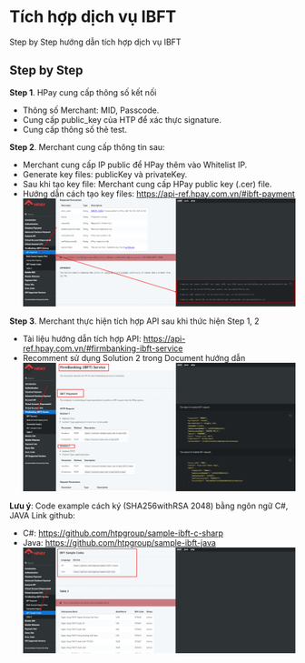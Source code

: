 # Tích hợp dịch vụ IBFT

Step by Step hướng dẫn tích hợp dịch vụ IBFT


## Step by Step

<B>Step 1</B>. HPay cung cấp thông số kết nối
- Thông số Merchant: MID, Passcode.
- Cung cấp public_key của HTP để xác thực signature.
- Cung cấp thông số thẻ test.

<B>Step 2</B>. Merchant cung cấp thông tin sau:
- Merchant cung cấp IP public để HPay thêm vào Whitelist IP.
- Generate key files: publicKey và privateKey.
- Sau khi tạo key file: Merchant cung cấp HPay public key (.cer) file.
- Hướng dẫn cách tạo key files: https://api-ref.hpay.com.vn/#ibft-payment
![Alt text](generate_key_flie.png)

<B>Step 3</B>. Merchant thực hiện tích hợp API sau khi thức hiện Step 1, 2
- Tài liệu hướng dẫn tích hợp API: https://api-ref.hpay.com.vn/#firmbanking-ibft-service
- Recomment sử dụng Solution 2 trong Document hướng dẫn
![Alt text](api_ibft.png)

<B>Lưu ý</B>: Code example cách ký (SHA256withRSA 2048) bằng ngôn ngữ C#, JAVA
Link github: 
- C#: https://github.com/htpgroup/sample-ibft-c-sharp
- Java: https://github.com/htpgroup/sample-ibft-java
![Alt text](example_signature.png)